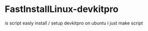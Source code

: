 # FastInstallLinux-devkitpro
is script easly install / setup devkitpro on ubuntu
i just make script 
